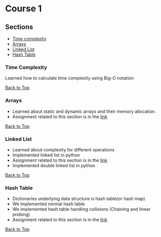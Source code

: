 # Course 1

## **Sections**
- [Time complexity](#time-complexity)
- [Arrays](#arrays)
- [Linked List](#linked-list)
- [Hash Table](#hash-table)

### **Time Complexity**

Learned how to calculate time complexity using Big-O notation

[Back to Top](#course-1)

### **Arrays**

- Learned about static and dynamic arrays and their memory allocation.
- Assignment related to this section is in the [link](https://github.com/codebasics/data-structures-algorithms-python/blob/master/data_structures/2_Arrays/2_arrays_exercise.md)

[Back to Top](#course-1)

### **Linked List**

- Learned about complexity for different operations
- Implemented linked list in python
- Assignment related to this section is in the [link](https://github.com/codebasics/data-structures-algorithms-python/blob/master/data_structures/3_LinkedList/3_linked_list_exercise.md)
- Implemented double linked list in python

[Back to Top](#course-1)

### **Hash Table**

- Dictionaries underlying data structure is hash table(or hash map)
- We implemented normal hash table
- We implemented hash table handling collisions (Chaining and linear probing)
- Assignment related to this section is in the [link](https://github.com/codebasics/data-structures-algorithms-python/blob/master/data_structures/4_HashTable_2_Collisions/4_hash_table_exercise.md)

[Back to Top](#course-1)